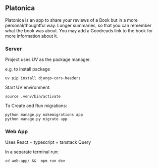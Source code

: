 ## Platonica 

Platonica is an app to share your reviews of a Book but in a more personal/thoughtful way.
Longer summaries, so that you can remember what the book was about. You may add a Goodreads link to the book for more information about it.


### Server

Project uses UV as the package manager.

e.g. to install package
```
uv pip install django-cors-headers
```

Start UV environment:
```
source .venv/bin/activate
```

To Create and Run migrations:
```
python manage.py makemigrations app
python manage.py migrate app
```

### Web App

Uses React + typescript + tanstack Query 

In a separate terminal run:
```
cd web-app/ &&  npm run dev            
```

